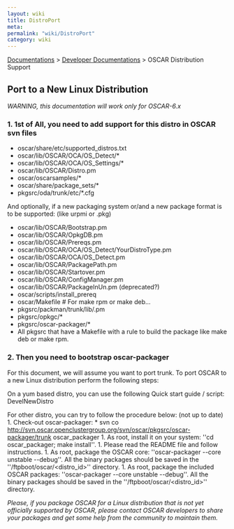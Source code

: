 ```yaml
---
layout: wiki
title: DistroPort
meta: 
permalink: "wiki/DistroPort"
category: wiki
---
```

<!-- Name: DistroPort -->
<!-- Version: 13 -->
<!-- Author: olahaye74 -->
[Documentations](Document) > [Developer Documentations](DevelDocs) > OSCAR Distribution Support

## Port to a New Linux Distribution

*WARNING, this documentation will work only for OSCAR-6.x*

### 1. 1st of All, you need to add support for this distro in OSCAR svn files

- oscar/share/etc/supported_distros.txt
- oscar/lib/OSCAR/OCA/OS_Detect/*
- oscar/lib/OSCAR/OCA/OS_Settings/*
- oscar/lib/OSCAR/Distro.pm
- oscar/oscarsamples/*
- oscar/share/package_sets/*
- pkgsrc/oda/trunk/etc/*.cfg

And optionally, if a new packaging system or/and a new package format is to be supported: (like urpmi or .pkg)

- oscar/lib/OSCAR/Bootstrap.pm
- oscar/lib/OSCAR/OpkgDB.pm
- oscar/lib/OSCAR/Prereqs.pm
- oscar/lib/OSCAR/OCA/OS_Detect/YourDistroType.pm
- oscar/lib/OSCAR/OCA/OS_Detect.pm
- oscar/lib/OSCAR/PackagePath.pm
- oscar/lib/OSCAR/Startover.pm
- oscar/lib/OSCAR/ConfigManager.pm
- oscar/lib/OSCAR/PackageInUn.pm (deprecated?)
- oscar/scripts/install_prereq
- oscar/Makefile # For make rpm or make deb...
- pkgsrc/packman/trunk/lib/<PKG>.pm
- pkgsrc/opkgc/*
- pkgsrc/oscar-packager/*
- All pkgsrc that have a Makefile with a rule to build the package like make deb or make rpm.

### 2. Then you need to bootstrap oscar-packager

For this document, we will assume you want to port trunk. To port OSCAR to a new Linux distribution perform the following steps:

On a yum based distro, you can use the following Quick start guide / script: DevelNewDistro

For other distro, you can try to follow the procedure below: (not up to date)
    1. Check-out oscar-packager:
        * svn co http://svn.oscar.openclustergroup.org/svn/oscar/pkgsrc/oscar-packager/trunk oscar_packager
    1. As root, install it on your system: ''cd oscar_packager; make install''.
    1. Please read the README file and follow instructions.
    1. As root, package the OSCAR core: ''oscar-packager --core unstable --debug''. All the binary packages should be saved in the ''/ftpboot/oscar/<distro_id>'' directory.
    1. As root, package the included OSCAR packages: ''oscar-packager --core unstable --debug''. All the binary packages should be saved in the ''/ftpboot/oscar/<distro_id>'' directory.

*Please, if you package OSCAR for a Linux distribution that is not yet officially supported by OSCAR, please contact OSCAR developers to share your packages and get some help from the community to maintain them.*
